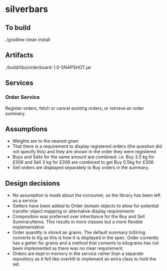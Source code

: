 # silverbars

## To build

./gradlew clean install

## Artifacts

./build/libs/orderboard-1.0-SNAPSHOT.jar

## Services

### Order Service

Register orders, fetch or cancel existing orders, or retrieve an order summary. 

## Assumptions

- Weights are to the nearest gram
- That there is a requirement to display registered orders (the question did not specify this) and they are shown in the order they were registered
- Buys and Sells for the same amount are combined:
  i.e. Buy 3.5 kg for £306 and Sell 3 kg for £306 
       are combined to get Buy 0.5kg for £306       
- Sell orders are displayed separately to Buy orders in the summary.

## Design decisions

- No assumption is made about the consumer, so the library has been left as a service
- Getters have been added to Order domain objects to allow for potential transfer object mapping or alternative display requirements
- Composition was preferred over inheritance for the Buy and Sell SummaryItems. This results in more classes but a more flexible implementation
- Order quantity is stored as grams. The default summary toString converts to Kg as this is how it is displayed in the spec.
  Order currently has a getter for grams and a method that converts to kilograms has not been implemented as there was no clear requirement.
- Orders are kept in memory in the service rather than a separate repository as it felt like overkill to implement an extra class to hold the set.